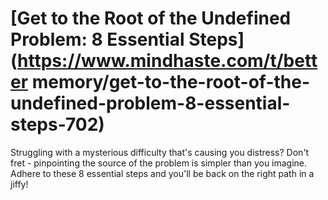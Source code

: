 
# [Get to the Root of the Undefined Problem: 8 Essential Steps](https://www.mindhaste.com/t/better memory/get-to-the-root-of-the-undefined-problem-8-essential-steps-702)

Struggling with a mysterious difficulty that's causing you distress? Don't fret - pinpointing the source of the problem is simpler than you imagine. Adhere to these 8 essential steps and you'll be back on the right path in a jiffy!
    